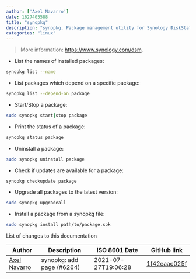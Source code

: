 ```yaml
---
author: ['Axel Navarro']
date: 1627405588
title: "synopkg"
description: "synopkg, Package management utility for Synology DiskStation Manager."
categories: "linux"
---
```

> More information: <https://www.synology.com/dsm>.

- List the names of installed packages:

```bash
synopkg list --name
```

- List packages which depend on a specific package:

```bash
synopkg list --depend-on package
```

- Start/Stop a package:

```bash
sudo synopkg start|stop package
```

- Print the status of a package:

```bash
synopkg status package
```

- Uninstall a package:

```bash
sudo synopkg uninstall package
```

- Check if updates are available for a package:

```bash
synopkg checkupdate package
```

- Upgrade all packages to the latest version:

```bash
sudo synopkg upgradeall
```

- Install a package from a synopkg file:

```bash
sudo synopkg install path/to/package.spk
```
List of changes to this documentation


Author | Description | ISO 8601 Date | GitHub link
------|-----|-----|-----
[Axel Navarro](mailto:navarroaxel@gmail.com) | synopkg: add page (#6264) | 2021-07-27T19:06:28 | [1f42eaac025f](https://github.com/tldr-pages/tldr/commit/1f42eaac025f32f80bfb472be1e8138025afff6c)


